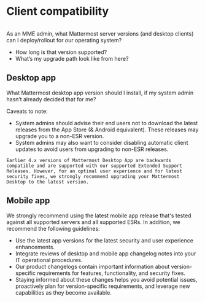 # Client compatibility

```{include} ../_static/badges/allplans-cloud-selfhosted.md
```

As an MME admin, what Mattermost server versions (and desktop clients) can I deploy/rollout for our operating system? 
- How long is that version supported? 
- What’s my upgrade path look like from here?

## Desktop app

What Mattermost desktop app version should I install, if my system admin hasn’t already decided that for me?

Caveats to note:
- System admins should advise their end users not to download the latest releases from the App Store (& Android equivalent). These releases may upgrade you to a non-ESR version.
- System admins may also want to consider disabling automatic client updates to avoid users from upgrading to non-ESR releases.

```{Note}
Earlier 4.x versions of Mattermost Desktop App are backwards compatible and are supported with our supported Extended Support Releases. However, for an optimal user experience and for latest security fixes, we strongly recommend upgrading your Mattermost Desktop to the latest version.
```

## Mobile app

We strongly recommend using the latest mobile app release that's tested against all supported servers and all supported ESRs. In addition, we recommend the following guidelines:
- Use the latest app versions for the latest security and user experience enhancements.
- Integrate reviews of desktop and mobile app changelog notes into your IT operational procedures. 
- Our product changelogs contain important information about version-specific requirements for features, functionality, and security fixes. 
- Staying informed about these changes helps you avoid potential issues, proactively plan for version-specific requirements, and leverage new capabilities as they become available.
